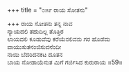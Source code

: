 +++
title = "೦೫೯ ರಾಯ ಸೋತನು"

+++
ರಾಯ ಸೋತನು ತನ್ನ ನಾವ  
ನ್ಯಾಯದಲಿ ತಹುದಿಲ್ಲ ತೊತ್ತಿರ  
ಲಾಯದಲಿ ಕೂಡುವೆವು ಕರೆಯೆನಲಿವನು ಗರ ಹೊಡೆದು  
ವಾಯುಸುತನಂಜಿಸುವನೆಂದೀ  
ನಾಯಿ ಬೆದರಿದನಕಟ ದೂತನ  
ಬಾಯ ನೋಡಾಯೆನುತ ಮಿಗೆ ಗರ್ಜಿಸಿದ ಕುರುರಾಯ    ॥59॥